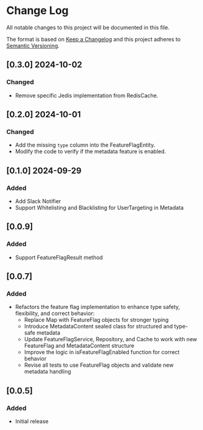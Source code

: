 # Change Log
All notable changes to this project will be documented in this file.

The format is based on [Keep a Changelog](http://keepachangelog.com/)
and this project adheres to [Semantic Versioning](http://semver.org/).

## [0.3.0] 2024-10-02

### Changed
- Remove specific Jedis implementation from RedisCache.

## [0.2.0] 2024-10-01

### Changed
- Add the missing `type` column into the FeatureFlagEntity.
- Modify the code to verify if the metadata feature is enabled.

## [0.1.0] 2024-09-29

### Added
- Add Slack Notifier
- Support Whitelisting and Blacklisting for UserTargeting in Metadata

## [0.0.9]
### Added
- Support FeatureFlagResult method

## [0.0.7]
### Added

- Refactors the feature flag implementation to enhance type safety, flexibility, and correct behavior:
  * Replace Map with FeatureFlag objects for stronger typing
  * Introduce MetadataContent sealed class for structured and type-safe metadata
  * Update FeatureFlagService, Repository, and Cache to work with new FeatureFlag and MetadataContent structure
  * Improve the logic in isFeatureFlagEnabled function for correct behavior
  * Revise all tests to use FeatureFlag objects and validate new metadata handling

## [0.0.5]
### Added

- Initial release
